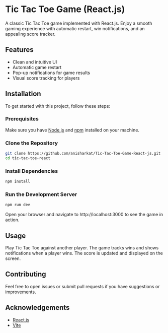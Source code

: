 
# Tic Tac Toe Game (React.js)

A classic Tic Tac Toe game implemented with React.js. Enjoy a smooth gaming experience with automatic restart, win notifications, and an appealing score tracker.

## Features

- Clean and intuitive UI
- Automatic game restart
- Pop-up notifications for game results
- Visual score tracking for players

## Installation

To get started with this project, follow these steps:

### Prerequisites

Make sure you have [Node.js](https://nodejs.org/) and [npm](https://www.npmjs.com/) installed on your machine.

### Clone the Repository

```bash
git clone https://github.com/anisharkat/Tic-Tac-Toe-Game-React-js.git
cd tic-tac-toe-react
```

### Install Dependencies

```bash
npm install
```

### Run the Development Server

```bash
npm run dev
```
Open your browser and navigate to http://localhost:3000 to see the game in action.


## Usage

Play Tic Tac Toe against another player. The game tracks wins and shows notifications when a player wins. The score is updated and displayed on the screen.

## Contributing

Feel free to open issues or submit pull requests if you have suggestions or improvements.


## Acknowledgements

- [React.js](https://reactjs.org/)
- [Vite](https://vitejs.dev/)


